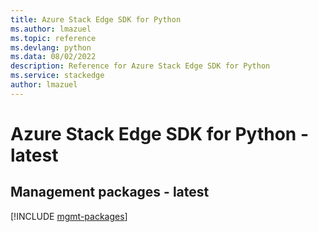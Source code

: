 ```yaml
---
title: Azure Stack Edge SDK for Python
ms.author: lmazuel
ms.topic: reference
ms.devlang: python
ms.data: 08/02/2022
description: Reference for Azure Stack Edge SDK for Python
ms.service: stackedge
author: lmazuel
---
```

# Azure Stack Edge SDK for Python - latest

## Management packages - latest
[!INCLUDE [mgmt-packages](stack-edge-mgmt-index.md)]